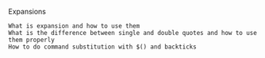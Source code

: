 Expansions

    What is expansion and how to use them
    What is the difference between single and double quotes and how to use them properly
    How to do command substitution with $() and backticks

